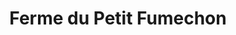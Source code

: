 ---
title: "Ferme du Petit Fumechon"
url: /saint-vaast-du-val/ferme-du-petit-fumechon/
shop: ferme
---